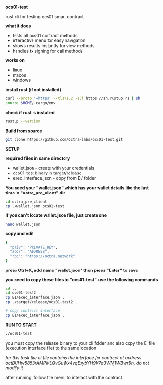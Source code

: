 **ocs01-test**

rust cli for testing ocs01 smart contract

**what it does**

-   tests all ocs01 contract methods
-   interactive menu for easy navigation
-   shows results instantly for view methods
-   handles tx signing for call methods

**works on**

-   linux
-   macos
-   windows

**install rust (if not installed)**

```bash
curl --proto '=https' --tlsv1.2 -sSf https://sh.rustup.rs | sh
source $HOME/.cargo/env
```

**check if rust is installed**

```bash
rustup --version
```

**Build from source**

```bash
git clone https://github.com/octra-labs/ocs01-test.git
```

**SETUP**


**required files in same directory**

-   wallet.json - create with your credentials
-   ocs01-test binary in target/release
-   exec_interface.json - copy from EI/ folder



**You need your "wallet.json" which has your wallet details like the last time in "octra_pre_client" dir**

```bash
cd octra_pre_client
cp ./wallet.json ocs01-test
```

**if you can't locate wallet.json file, just create one**

```bash
nano wallet.json
```


**copy and edit**

```bash
{
  "priv": "PRIVATE_KEY",
  "addr": "ADDRESS",
  "rpc": "https://octra.network"
}

```

**press Ctrl+X, add name "wallet.json" then press "Enter" to save** 



**you need to copy these files to "ocs01-test". use the following commands**

```bash
cd ..
cd ocs01-test2
cp EI/exec_interface.json .
cp ./target/release/ocs01-test2 .

```

```bash
# copy contract interface
cp EI/exec_interface.json .
```



**RUN TO START**

```bash
./ocs01-test
```



you must copy the release binary to your cli folder and also copy the EI file (execution interface file) to the same location 


*for this task the ei file contains the interface for contract at address octBUHw585BrAMPMLQvGuWx4vqEsybYH9N7a3WNj1WBwrDn, do not modify it*

after running, follow the menu to interact with the contract

